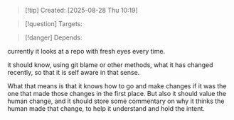 
>[!tip] Created: [2025-08-28 Thu 10:19]

>[!question] Targets: 

>[!danger] Depends: 

currently it looks at a repo with fresh eyes every time.

it should know, using git blame or other methods, what it has changed recently, so that it is self aware in that sense.

What that means is that it knows how to go and make changes if it was the one that made those changes in the first place.  But also it should value the human change, and it should store some commentary on why it thinks the human made that change, to help it understand and hold the intent.